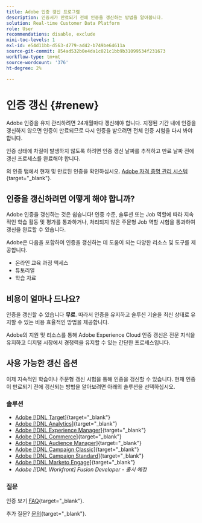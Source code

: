 ```yaml
---
title: Adobe 인증 갱신 프로그램
description: 인증서가 만료되기 전에 인증을 갱신하는 방법을 알아봅니다.
solution: Real-time Customer Data Platform
role: User
recommendations: disable, exclude
mini-toc-levels: 1
exl-id: e54d11bb-d563-4779-ad42-b749be64611a
source-git-commit: 854ad532b0e4da1c021c1bb9b31099534f231673
workflow-type: tm+mt
source-wordcount: '376'
ht-degree: 2%

---
```


# 인증 갱신 {#renew}

Adobe 인증을 유지 관리하려면 24개월마다 갱신해야 합니다. 지정된 기간 내에 인증을 갱신하지 않으면 인증이 만료되므로 다시 인증을 받으려면 전체 인증 시험을 다시 봐야 합니다.

인증 상태에 차질이 발생하지 않도록 하려면 인증 갱신 날짜를 추적하고 만료 날짜 전에 갱신 프로세스를 완료해야 합니다.

의 인증 탭에서 현재 및 만료된 인증을 확인하십시오. [Adobe 자격 증명 관리 시스템](https://www.certmetrics.com/adobe/candidate/cert_summary.aspx){target="_blank"}.

## 인증을 갱신하려면 어떻게 해야 합니까?

Adobe 인증을 갱신하는 것은 쉽습니다! 인증 수준, 솔루션 또는 Job 역할에 따라 지속적인 학습 활동 및 평가를 통과하거나, 처리되지 않은 주문형 Job 역할 시험을 통과하여 갱신을 완료할 수 있습니다.

Adobe은 다음을 포함하여 인증을 갱신하는 데 도움이 되는 다양한 리소스 및 도구를 제공합니다.

* 온라인 교육 과정 액세스
* 튜토리얼
* 학습 자료

## 비용이 얼마나 드나요?

인증을 갱신할 수 있습니다 **무료**. 따라서 인증을 유지하고 솔루션 기술을 최신 상태로 유지할 수 있는 비용 효율적인 방법을 제공합니다.

Adobe의 지원 및 리소스를 통해 Adobe Experience Cloud 인증 갱신은 전문 지식을 유지하고 디지털 시장에서 경쟁력을 유지할 수 있는 간단한 프로세스입니다.

## 사용 가능한 갱신 옵션

이제 지속적인 학습이나 주문형 갱신 시험을 통해 인증을 갱신할 수 있습니다. 현재 인증이 만료되기 전에 갱신되는 방법을 알아보려면 아래의 솔루션을 선택하십시오.

### 솔루션

* [Adobe [!DNL Target]](https://experienceleague.adobe.com/docs/certification/certification/technical-certifications/at/at-renew.html?lang=en){target="_blank"}
* [Adobe [!DNL Analytics]](https://experienceleague.adobe.com/docs/certification/certification/technical-certifications/aa/aa-renew.html?lang=en){target="_blank"}
* [Adobe [!DNL Experience Manager]](https://experienceleague.adobe.com/docs/certification/certification/technical-certifications/aem/aem-renew.html?lang=en){target="_blank"}
* [Adobe [!DNL Commerce]](https://experienceleague.adobe.com/docs/certification/certification/technical-certifications/ac/ac-renew.html?lang=en){target="_blank"}
* [Adobe [!DNL Audience Manager]](https://experienceleague.adobe.com/docs/certification/certification/technical-certifications/aam/aam-renew.html?lang=en){target="_blank"}
* [Adobe [!DNL Campaign Classic]](https://experienceleague.adobe.com/docs/certification/certification/technical-certifications/acc/acc-renew.html?lang=en){target="_blank"}
* [Adobe [!DNL Campaign Standard]](https://experienceleague.adobe.com/docs/certification/certification/technical-certifications/acs/acs-renew.html?lang=en){target="_blank"}
* [Adobe [!DNL Marketo Engage]](https://experienceleague.adobe.com/docs/certification/certification/technical-certifications/ame/ame-renew.html?lang=en){target="_blank"}
* _Adobe [!DNL Workfront] Fusion Developer - 출시 예정_

### 질문

인증 보기 [FAQ](https://experienceleague.adobe.com/docs/certification/certification/faq.html?lang=en){target="_blank"}.

추가 질문? [문의](mailto:certif@adobe.com){target="_blank"}.
